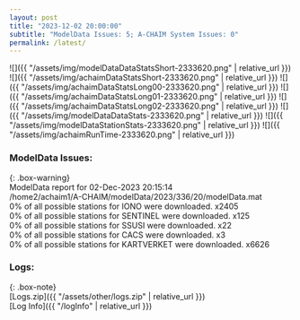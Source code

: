 ```yaml
---
layout: post
title: "2023-12-02 20:00:00"
subtitle: "ModelData Issues: 5; A-CHAIM System Issues: 0"
permalink: /latest/
---
```


![]({{ "/assets/img/modelDataDataStatsShort-2333620.png" | relative_url }})
![]({{ "/assets/img/achaimDataStatsShort-2333620.png" | relative_url }})
![]({{ "/assets/img/achaimDataStatsLong00-2333620.png" | relative_url }})
![]({{ "/assets/img/achaimDataStatsLong01-2333620.png" | relative_url }})
![]({{ "/assets/img/achaimDataStatsLong02-2333620.png" | relative_url }})
![]({{ "/assets/img/modelDataDataStats-2333620.png" | relative_url }})
![]({{ "/assets/img/modelDataStationStats-2333620.png" | relative_url }})
![]({{ "/assets/img/achaimRunTime-2333620.png" | relative_url }})


### ModelData Issues:  
  
{: .box-warning}  
 ModelData report for 02-Dec-2023 20:15:14   
 /home2/achaim1/A-CHAIM/modelData/2023/336/20/modelData.mat   
 0% of all possible stations for IONO were downloaded. x2405   
 0% of all possible stations for SENTINEL were downloaded. x125   
 0% of all possible stations for SSUSI were downloaded. x22   
 0% of all possible stations for CACS were downloaded. x3   
 0% of all possible stations for KARTVERKET were downloaded. x6626   
  


### Logs:  
  
{: .box-note}  
[Logs.zip]({{ "/assets/other/logs.zip" | relative_url }})  
[Log Info]({{ "/logInfo" | relative_url }})  

